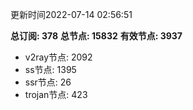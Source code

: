 更新时间2022-07-14 02:56:51

**总订阅: 378**
**总节点: 15832**
**有效节点: 3937**
- v2ray节点: 2092
- ss节点: 1395
- ssr节点: 26
- trojan节点: 423
